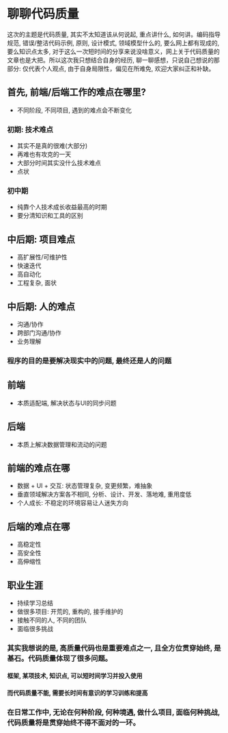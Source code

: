 # 聊聊代码质量

这次的主题是代码质量, 其实不太知道该从何说起, 重点讲什么, 如何讲。编码指导规范, 错误/整洁代码示例, 原则, 设计模式, 领域模型什么的, 要么网上都有现成的, 要么知识点太多, 对于这么一次短时间的分享来说没啥意义，网上关于代码质量的文章也是大把。所以这次我只想结合自身的经历, 聊一聊感想，只说自己想说的那部分: 仅代表个人观点, 由于自身局限性，偏见在所难免, 欢迎大家纠正和补缺。

## 首先, 前端/后端工作的难点在哪里?

- 不同阶段, 不同项目, 遇到的难点会不断变化

### 初期: 技术难点

- 其实不是真的很难(大部分)
- 再难也有攻克的一天
- 大部分时间其实没什么技术难点
- 点状

### 初中期

- 纯靠个人技术成长收益最高的时期
- 要分清知识和工具的区别

## 中后期: 项目难点

- 高扩展性/可维护性
- 快速迭代
- 高自动化
- 工程复杂, 面状

## 中后期: 人的难点

- 沟通/协作
- 跨部门沟通/协作
- 业务理解

### **程序的目的是要解决现实中的问题, 最终还是人的问题**

## 前端

- 本质适配端, 解决状态与UI的同步问题

## 后端

- 本质上解决数据管理和流动的问题

## 前端的难点在哪

- 数据 + UI + 交互: 状态管理复杂, 变更频繁，难抽象
- 垂直领域解决方案各不相同, 分析、设计、开发、落地难, 重用度低
- 个人成长: 不稳定的环境容易让人迷失方向

## 后端的难点在哪

- 高稳定性
- 高安全性
- 高伸缩性

## 职业生涯

- 持续学习总结
- 做很多项目: 开荒的, 重构的, 接手维护的
- 接触不同的人, 不同的团队
- 面临很多挑战

### **其实我想说的是, 高质量代码也是重要难点之一, 且全方位贯穿始终, 是基石。代码质量体现了很多问题。**

#### 框架, 某项技术, 知识点, 可以短时间学习并投入使用
#### 而代码质量不能, 需要长时间有意识的学习训练和提高

### 在日常工作中, 无论在何种阶段, 何种境遇, 做什么项目, 面临何种挑战, 代码质量将是贯穿始终不得不面对的一环。
